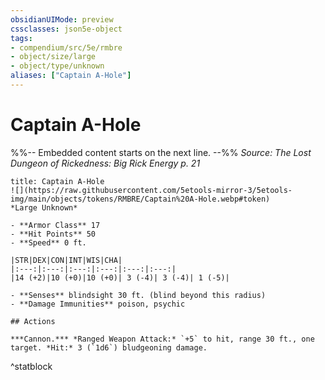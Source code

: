 ```yaml
---
obsidianUIMode: preview
cssclasses: json5e-object
tags:
- compendium/src/5e/rmbre
- object/size/large
- object/type/unknown
aliases: ["Captain A-Hole"]
---
```

# Captain A-Hole
%%-- Embedded content starts on the next line. --%%
*Source: The Lost Dungeon of Rickedness: Big Rick Energy p. 21*  

```ad-statblock
title: Captain A-Hole
![](https://raw.githubusercontent.com/5etools-mirror-3/5etools-img/main/objects/tokens/RMBRE/Captain%20A-Hole.webp#token)
*Large Unknown*

- **Armor Class** 17
- **Hit Points** 50
- **Speed** 0 ft.

|STR|DEX|CON|INT|WIS|CHA|
|:---:|:---:|:---:|:---:|:---:|:---:|
|14 (+2)|10 (+0)|10 (+0)| 3 (-4)| 3 (-4)| 1 (-5)|

- **Senses** blindsight 30 ft. (blind beyond this radius)
- **Damage Immunities** poison, psychic

## Actions

***Cannon.*** *Ranged Weapon Attack:* `+5` to hit, range 30 ft., one target. *Hit:* 3 (`1d6`) bludgeoning damage.
```
^statblock